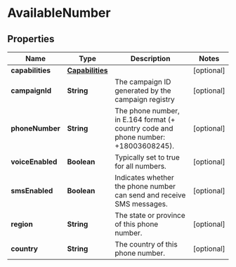 

# AvailableNumber


## Properties

Name | Type | Description | Notes
------------ | ------------- | ------------- | -------------
**capabilities** | [**Capabilities**](Capabilities.md) |  |  [optional]
**campaignId** | **String** | The campaign ID generated by the campaign registry |  [optional]
**phoneNumber** | **String** | The phone number, in E.164 format (+ country code and phone number: +18003608245). |  [optional]
**voiceEnabled** | **Boolean** | Typically set to true for all numbers. |  [optional]
**smsEnabled** | **Boolean** | Indicates whether the phone number can send and receive SMS messages. |  [optional]
**region** | **String** | The state or province of this phone number. |  [optional]
**country** | **String** | The country of this phone number. |  [optional]




